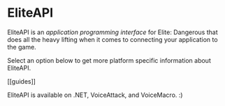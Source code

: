 # EliteAPI

EliteAPI is an *application programming interface* for Elite: Dangerous that does all the heavy lifting when it comes to connecting your application to the game.

Select an option below to get more platform specific information about EliteAPI.

[[guides]]

EliteAPI is available on .NET, VoiceAttack, and VoiceMacro. :)